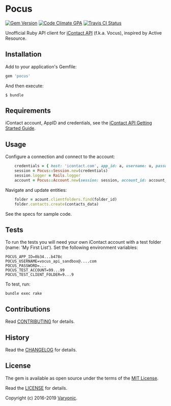# Pocus

[![Gem Version](https://badge.fury.io/rb/pocus.svg)](http://badge.fury.io/rb/pocus)
[![Code Climate GPA](https://codeclimate.com/github/varyonic/pocus.svg)](https://codeclimate.com/github/varyonic/pocus)
[![Travis CI Status](https://secure.travis-ci.org/varyonic/pocus.svg)](https://travis-ci.org/varyonic/pocus)

Unofficial Ruby API client for [iContact API](https://www.icontact.com/developerportal) (f.k.a. Vocus), inspired by Active Resource.

## Installation

Add to your application's Gemfile:

```ruby
gem 'pocus'
```

And then execute:

    $ bundle

## Requirements

iContact account, AppID and credentials, see the [iContact API Getting Started Guide](https://www.icontact.com/developerportal/documentation/start-building).

## Usage

Configure a connection and connect to the account:

```ruby
    credentials = { host: 'icontact.com', app_id: a, username: u, password: p }
    session = Pocus::Session.new(credentials)
    session.logger = Rails.logger
	account = Pocus::Account.new(session: session, account_id: account_id)
```

Navigate and update entities:

```ruby
	folder = acount.clientfolders.find(folder_id)
	folder.contacts.create(contacts_data)
```

See the specs for sample code.

## Tests

To run the tests you will need your own iContact account with a test folder (name: 'My First List').  Set the following environment variables:

```
POCUS_APP_ID=0b34...b478c
POCUS_USERNAME=vocus_api_sandbox@....com
POCUS_PASSWORD=...
POCUS_TEST_ACCOUNT=99...99
POCUS_TEST_CLIENT_FOLDER=9...9
```
To test, run:

    bundle exec rake

## Contributions

Read [CONTRIBUTING](CONTRIBUTING.md) for details.

## History

Read the [CHANGELOG](CHANGELOG.md) for details.

## License

The gem is available as open source under the terms of the [MIT License](https://opensource.org/licenses/MIT).

Read the [LICENSE](LICENSE.md) for details.

Copyright (c) 2016-2019 [Varyonic](https://www.varyonic.com).
